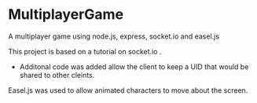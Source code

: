 MultiplayerGame
===============

A multiplayer game using node.js, express, socket.io and easel.js

This project is based on a tutorial on socket.io . 
 - Additonal code was added allow the client to keep a UID that would be shared to other cleints. 

Easel.js was used to allow animated characters to move about the screen.
